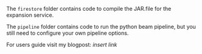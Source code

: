 The ```firestore``` folder contains code to compile the JAR.file for the expansion service.

The ```pipeline``` folder contains code to run the python beam pipeline, but you still need to configure your own pipeline options.


For users guide visit my blogpost: 
*insert link*
